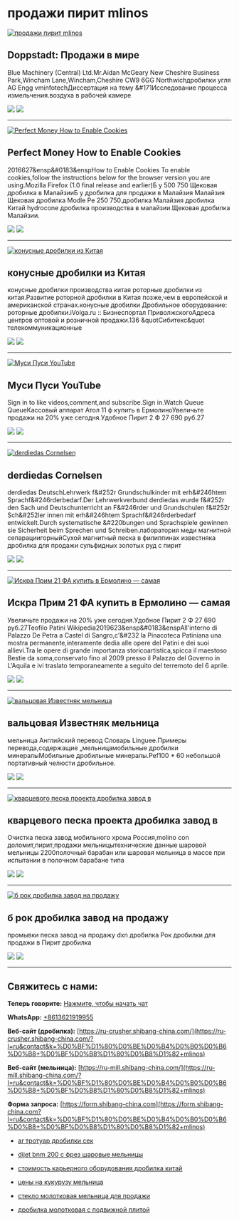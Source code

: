 # продажи пирит mlinos

<a href="https://swt.shibang-china.com/?n=lxq&l=ru&img&k=%D0%BF%D1%80%D0%BE%D0%B4%D0%B0%D0%B6%D0%B8+%D0%BF%D0%B8%D1%80%D0%B8%D1%82+mlinos" target="_blank">![продажи пирит mlinos](http://static.shibang-china.com/all-800x300/729.jpg)</a>

## Doppstadt: Продажи в мире
Blue Machinery (Central) Ltd.Mr.Aidan McGeary New Cheshire Business Park,Wincham Lane,Wincham,Cheshire CW9 6GG Northwichдробилки угля AG Engg vminfotechДиссертация на тему &#171Исследование процесса измельчения.воздуха в рабочей камере


<a href="https://whatsapp.shibangsoft.com/WhatsApp.php" target="_blank" title="WhatsApp">![](http://static.shibang-china.com/icon/whatsapp.png)</a> <a href="https://swt.shibang-china.com/?n=lxq&l=ru&icon&k=%D0%BF%D1%80%D0%BE%D0%B4%D0%B0%D0%B6%D0%B8+%D0%BF%D0%B8%D1%80%D0%B8%D1%82+mlinos" target="_blank">![](http://static.shibang-china.com/icon/chat-ru.png)</a>

---

<a href="https://swt.shibang-china.com/?n=lxq&l=ru&img&k=%D0%BF%D1%80%D0%BE%D0%B4%D0%B0%D0%B6%D0%B8+%D0%BF%D0%B8%D1%80%D0%B8%D1%82+mlinos" target="_blank">![Perfect Money How to Enable Cookies](http://static.shibang-china.com/all-800x300/1006.jpg)</a>

## Perfect Money How to Enable Cookies
2016627&ensp&#0183&enspHow to Enable Cookies To enable cookies,follow the instructions below for the browser version you are using.Mozilla Firefox (1.0 final release and earlier)Б у 500 750 Щековая дробилка в МалайзииБ у дробилка для продажи в Малайзия Малайзия Щековая дробилка Modle Pe 250 750.дробилка Малайзия дробилка Китай hydrocone дробилка производства в малайзии.Щековая дробилка Малайзии.


<a href="https://whatsapp.shibangsoft.com/WhatsApp.php" target="_blank" title="WhatsApp">![](http://static.shibang-china.com/icon/whatsapp.png)</a> <a href="https://swt.shibang-china.com/?n=lxq&l=ru&icon&k=%D0%BF%D1%80%D0%BE%D0%B4%D0%B0%D0%B6%D0%B8+%D0%BF%D0%B8%D1%80%D0%B8%D1%82+mlinos" target="_blank">![](http://static.shibang-china.com/icon/chat-ru.png)</a>

---

<a href="https://swt.shibang-china.com/?n=lxq&l=ru&img&k=%D0%BF%D1%80%D0%BE%D0%B4%D0%B0%D0%B6%D0%B8+%D0%BF%D0%B8%D1%80%D0%B8%D1%82+mlinos" target="_blank">![конусные дробилки из Китая](http://static.shibang-china.com/all-800x300/597.jpg)</a>

## конусные дробилки из Китая
конусные дробилки производства китая роторные дробилки из китая.Развитие роторной дробилки в Китая позже,чем в европейской и американской странах.конусные дробилки Дробильное оборудование: роторные дробилки.iVolga.ru :: Бизнеспортал ПриволжскогоАдреса центров оптовой и розничной продажи.136 &quotСибитекс&quot телекоммуникационные


<a href="https://whatsapp.shibangsoft.com/WhatsApp.php" target="_blank" title="WhatsApp">![](http://static.shibang-china.com/icon/whatsapp.png)</a> <a href="https://swt.shibang-china.com/?n=lxq&l=ru&icon&k=%D0%BF%D1%80%D0%BE%D0%B4%D0%B0%D0%B6%D0%B8+%D0%BF%D0%B8%D1%80%D0%B8%D1%82+mlinos" target="_blank">![](http://static.shibang-china.com/icon/chat-ru.png)</a>

---

<a href="https://swt.shibang-china.com/?n=lxq&l=ru&img&k=%D0%BF%D1%80%D0%BE%D0%B4%D0%B0%D0%B6%D0%B8+%D0%BF%D0%B8%D1%80%D0%B8%D1%82+mlinos" target="_blank">![Муси Пуси YouTube](http://static.shibang-china.com/all-800x300/165.jpg)</a>

## Муси Пуси YouTube
Sign in to like videos,comment,and subscribe.Sign in.Watch Queue QueueКассовый аппарат Атол 11 ф купить в ЕрмолиноУвеличьте продажи на 20% уже сегодня.Удобное Пирит 2 Ф 27 690 руб.27


<a href="https://whatsapp.shibangsoft.com/WhatsApp.php" target="_blank" title="WhatsApp">![](http://static.shibang-china.com/icon/whatsapp.png)</a> <a href="https://swt.shibang-china.com/?n=lxq&l=ru&icon&k=%D0%BF%D1%80%D0%BE%D0%B4%D0%B0%D0%B6%D0%B8+%D0%BF%D0%B8%D1%80%D0%B8%D1%82+mlinos" target="_blank">![](http://static.shibang-china.com/icon/chat-ru.png)</a>

---

<a href="https://swt.shibang-china.com/?n=lxq&l=ru&img&k=%D0%BF%D1%80%D0%BE%D0%B4%D0%B0%D0%B6%D0%B8+%D0%BF%D0%B8%D1%80%D0%B8%D1%82+mlinos" target="_blank">![derdiedas Cornelsen](http://static.shibang-china.com/all-800x300/1344.jpg)</a>

## derdiedas Cornelsen
derdiedas DeutschLehrwerk f&#252r Grundschulkinder mit erh&#246htem Sprachf&#246rderbedarf.Der Lehrwerkverbund derdiedas wurde f&#252r den Sach und Deutschunterricht an F&#246rder und Grundschulen f&#252r Sch&#252ler innen mit erh&#246htem Sprachf&#246rderbedarf entwickelt.Durch systematische &#220bungen und Sprachspiele gewinnen sie Sicherheit beim Sprechen und Schreiben.лаборатория меди магнитной сепарациигорныйСухой магнитный песка в филиппинах известняка дробилка для продажи сульфидных золотых руд с пирит


<a href="https://whatsapp.shibangsoft.com/WhatsApp.php" target="_blank" title="WhatsApp">![](http://static.shibang-china.com/icon/whatsapp.png)</a> <a href="https://swt.shibang-china.com/?n=lxq&l=ru&icon&k=%D0%BF%D1%80%D0%BE%D0%B4%D0%B0%D0%B6%D0%B8+%D0%BF%D0%B8%D1%80%D0%B8%D1%82+mlinos" target="_blank">![](http://static.shibang-china.com/icon/chat-ru.png)</a>

---

<a href="https://swt.shibang-china.com/?n=lxq&l=ru&img&k=%D0%BF%D1%80%D0%BE%D0%B4%D0%B0%D0%B6%D0%B8+%D0%BF%D0%B8%D1%80%D0%B8%D1%82+mlinos" target="_blank">![Искра Прим 21 ФА купить в Ермолино — самая](http://static.shibang-china.com/all-800x300/880.jpg)</a>

## Искра Прим 21 ФА купить в Ермолино — самая
Увеличьте продажи на 20% уже сегодня.Удобное Пирит 2 Ф 27 690 руб.27Teofilo Patini Wikipedia2019623&ensp&#0183&enspAll'interno di Palazzo De Petra a Castel di Sangro,c'&#232 la Pinacoteca Patiniana una mostra permanente,interamente dedia alle opere del Patini e dei suoi allievi.Tra le opere di grande importanza storicoartistica,spicca il maestoso Bestie da soma,conservato fino al 2009 presso il Palazzo del Governo in L'Aquila e ivi traslato temporaneamente a seguito del terremoto del 6 aprile.


<a href="https://whatsapp.shibangsoft.com/WhatsApp.php" target="_blank" title="WhatsApp">![](http://static.shibang-china.com/icon/whatsapp.png)</a> <a href="https://swt.shibang-china.com/?n=lxq&l=ru&icon&k=%D0%BF%D1%80%D0%BE%D0%B4%D0%B0%D0%B6%D0%B8+%D0%BF%D0%B8%D1%80%D0%B8%D1%82+mlinos" target="_blank">![](http://static.shibang-china.com/icon/chat-ru.png)</a>

---

<a href="https://swt.shibang-china.com/?n=lxq&l=ru&img&k=%D0%BF%D1%80%D0%BE%D0%B4%D0%B0%D0%B6%D0%B8+%D0%BF%D0%B8%D1%80%D0%B8%D1%82+mlinos" target="_blank">![вальцовая Известняк мельница](http://static.shibang-china.com/all-800x300/1252.jpg)</a>

## вальцовая Известняк мельница
мельница Английский перевод Словарь Linguee.Примеры перевода,содержащие „мельницамобильные дробилки минералыМобильные дробильные минералы.Pef100 * 60 небольшой портативный челюсти дробильное.


<a href="https://whatsapp.shibangsoft.com/WhatsApp.php" target="_blank" title="WhatsApp">![](http://static.shibang-china.com/icon/whatsapp.png)</a> <a href="https://swt.shibang-china.com/?n=lxq&l=ru&icon&k=%D0%BF%D1%80%D0%BE%D0%B4%D0%B0%D0%B6%D0%B8+%D0%BF%D0%B8%D1%80%D0%B8%D1%82+mlinos" target="_blank">![](http://static.shibang-china.com/icon/chat-ru.png)</a>

---

<a href="https://swt.shibang-china.com/?n=lxq&l=ru&img&k=%D0%BF%D1%80%D0%BE%D0%B4%D0%B0%D0%B6%D0%B8+%D0%BF%D0%B8%D1%80%D0%B8%D1%82+mlinos" target="_blank">![кварцевого песка проекта дробилка завод в](http://static.shibang-china.com/all-800x300/598.jpg)</a>

## кварцевого песка проекта дробилка завод в
Очистка песка завод мобильного хрома Россия,molino con доломит,пирит,продажи мельницытехнические данные шаровой мельницы 2200полочный барабан или шаровая мельница в массе при испытании в полочном барабане типа


<a href="https://whatsapp.shibangsoft.com/WhatsApp.php" target="_blank" title="WhatsApp">![](http://static.shibang-china.com/icon/whatsapp.png)</a> <a href="https://swt.shibang-china.com/?n=lxq&l=ru&icon&k=%D0%BF%D1%80%D0%BE%D0%B4%D0%B0%D0%B6%D0%B8+%D0%BF%D0%B8%D1%80%D0%B8%D1%82+mlinos" target="_blank">![](http://static.shibang-china.com/icon/chat-ru.png)</a>

---

<a href="https://swt.shibang-china.com/?n=lxq&l=ru&img&k=%D0%BF%D1%80%D0%BE%D0%B4%D0%B0%D0%B6%D0%B8+%D0%BF%D0%B8%D1%80%D0%B8%D1%82+mlinos" target="_blank">![б рок дробилка завод на продажу](http://static.shibang-china.com/all-800x300/922.jpg)</a>

## б рок дробилка завод на продажу
промывки песка завод на продажу dxn дробилка Рок дробилки для продажи в Пирит дробилка

<a href="https://whatsapp.shibangsoft.com/WhatsApp.php" target="_blank" title="WhatsApp">![](http://static.shibang-china.com/icon/whatsapp.png)</a> <a href="https://swt.shibang-china.com/?l=ru&icon&k=%D0%BF%D1%80%D0%BE%D0%B4%D0%B0%D0%B6%D0%B8+%D0%BF%D0%B8%D1%80%D0%B8%D1%82+mlinos" target="_blank">![](http://static.shibang-china.com/icon/chat-ru.png)</a>

---
## Свяжитесь с нами:

**Теперь говорите:** [Нажмите, чтобы начать чат](https://swt.shibang-china.com?l=ru&contact&k=%D0%BF%D1%80%D0%BE%D0%B4%D0%B0%D0%B6%D0%B8+%D0%BF%D0%B8%D1%80%D0%B8%D1%82+mlinos)

**WhatsApp:**  [+8613621919955](https://whatsapp.shibangsoft.com/WhatsApp.php)

**Веб-сайт (дробилка):** [https://ru-crusher.shibang-china.com/](https://ru-crusher.shibang-china.com/?l=ru&contact&k=%D0%BF%D1%80%D0%BE%D0%B4%D0%B0%D0%B6%D0%B8+%D0%BF%D0%B8%D1%80%D0%B8%D1%82+mlinos)

**Веб-сайт (мельница):** [https://ru-mill.shibang-china.com/](https://ru-mill.shibang-china.com/?l=ru&contact&k=%D0%BF%D1%80%D0%BE%D0%B4%D0%B0%D0%B6%D0%B8+%D0%BF%D0%B8%D1%80%D0%B8%D1%82+mlinos)

**Форма запроса:** [https://form.shibang-china.com](https://form.shibang-china.com?l=ru&contact&k=%D0%BF%D1%80%D0%BE%D0%B4%D0%B0%D0%B6%D0%B8+%D0%BF%D0%B8%D1%80%D0%B8%D1%82+mlinos)

* [ar тротуар дробилки сек](../60/ar%20%D1%82%D1%80%D0%BE%D1%82%D1%83%D0%B0%D1%80%20%D0%B4%D1%80%D0%BE%D0%B1%D0%B8%D0%BB%D0%BA%D0%B8%20%D1%81%D0%B5%D0%BA.md)

* [dijet bnm 200 с фрез шаровые мельницы](../60/dijet%20bnm%20200%20%D1%81%20%D1%84%D1%80%D0%B5%D0%B7%20%D1%88%D0%B0%D1%80%D0%BE%D0%B2%D1%8B%D0%B5%20%D0%BC%D0%B5%D0%BB%D1%8C%D0%BD%D0%B8%D1%86%D1%8B.md)

* [стоимость карьерного оборудования дробилка китай](../52/%D1%81%D1%82%D0%BE%D0%B8%D0%BC%D0%BE%D1%81%D1%82%D1%8C%20%D0%BA%D0%B0%D1%80%D1%8C%D0%B5%D1%80%D0%BD%D0%BE%D0%B3%D0%BE%20%D0%BE%D0%B1%D0%BE%D1%80%D1%83%D0%B4%D0%BE%D0%B2%D0%B0%D0%BD%D0%B8%D1%8F%20%D0%B4%D1%80%D0%BE%D0%B1%D0%B8%D0%BB%D0%BA%D0%B0%20%D0%BA%D0%B8%D1%82%D0%B0%D0%B9.md)

* [цены на кукурузу мельница](../59/%D1%86%D0%B5%D0%BD%D1%8B%20%D0%BD%D0%B0%20%D0%BA%D1%83%D0%BA%D1%83%D1%80%D1%83%D0%B7%D1%83%20%D0%BC%D0%B5%D0%BB%D1%8C%D0%BD%D0%B8%D1%86%D0%B0.md)

* [стекло молотковая мельница для продажи](../51/%D1%81%D1%82%D0%B5%D0%BA%D0%BB%D0%BE%20%D0%BC%D0%BE%D0%BB%D0%BE%D1%82%D0%BA%D0%BE%D0%B2%D0%B0%D1%8F%20%D0%BC%D0%B5%D0%BB%D1%8C%D0%BD%D0%B8%D1%86%D0%B0%20%D0%B4%D0%BB%D1%8F%20%D0%BF%D1%80%D0%BE%D0%B4%D0%B0%D0%B6%D0%B8.md)

* [дробилка молотковая с подвижной плитой](../57/%D0%B4%D1%80%D0%BE%D0%B1%D0%B8%D0%BB%D0%BA%D0%B0%20%D0%BC%D0%BE%D0%BB%D0%BE%D1%82%D0%BA%D0%BE%D0%B2%D0%B0%D1%8F%20%D1%81%20%D0%BF%D0%BE%D0%B4%D0%B2%D0%B8%D0%B6%D0%BD%D0%BE%D0%B9%20%D0%BF%D0%BB%D0%B8%D1%82%D0%BE%D0%B9.md)